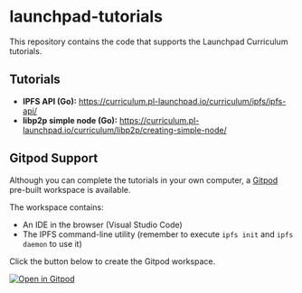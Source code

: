 # launchpad-tutorials
This repository contains the code that supports the Launchpad Curriculum tutorials.

## Tutorials

- **IPFS API (Go):** https://curriculum.pl-launchpad.io/curriculum/ipfs/ipfs-api/
- **libp2p simple node (Go):** https://curriculum.pl-launchpad.io/curriculum/libp2p/creating-simple-node/

## Gitpod Support

Although you can complete the tutorials in your own computer, a [Gitpod](https://www.gitpod.io/) pre-built workspace is available.

The workspace contains:
- An IDE in the browser (Visual Studio Code)
- The IPFS command-line utility (remember to execute `ipfs init` and `ipfs daemon` to use it)

Click the button below to create the Gitpod workspace.

[![Open in Gitpod](https://gitpod.io/button/open-in-gitpod.svg)](https://gitpod.io/#https://github.com/protocol/launchpad-tutorials)
